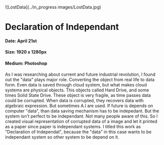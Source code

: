 ![LostData](../in_progress images/LostData.jpg)

# Declaration of Independant
#### Date: April 21st
#### Size: 1920 x 1280px
#### Medium: Photoshop

As I was researching about current and future industrial revolution, I found out the "data" plays major role. Converting the object from real life to data form. Even data is saved through cloud system, but what makes cloud systems are physical objects. This objects called Hard Drive, and some times Solid State Drive. These object is very fragile, as time passes data could be corrupted. When data is corrupted, they recovers data with algebraic expression. But sometimes A.I are used. If future is depends on computer "data", than data saving mechanism has to be indepedant. But the system isn't perfect to be independant. Not many people aware of this. So I created visual representation of corrupted data of a image and let it printed as a paper since paper is independant systems. I titled this work as "Declaration of Independat", because the "data" in this case wants to be independant system so other system to be depend on it.
